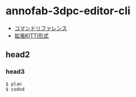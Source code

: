 # annofab-3dpc-editor-cli

* [コマンドリファレンス](command_reference/index.md)
* [拡張KITTI形式](user_guide/kitti_extension.md)


## head2

### head3

```
$ plan
$ codod


```
